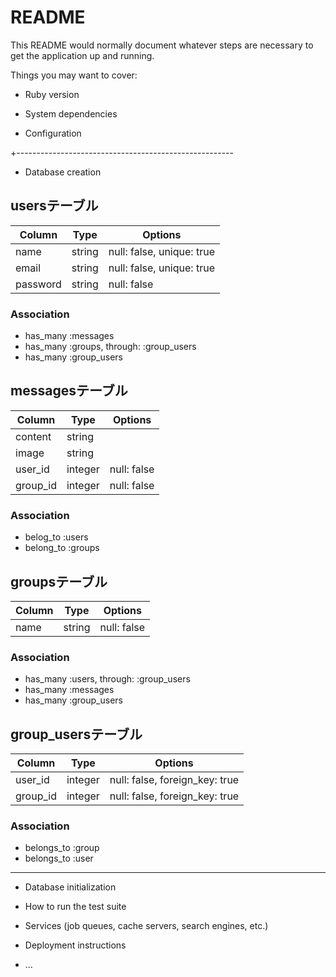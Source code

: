 # README

This README would normally document whatever steps are necessary to get the
application up and running.

Things you may want to cover:

* Ruby version

* System dependencies

* Configuration

+------------------------------------------------------
* Database creation

## usersテーブル
|Column|Type|Options|
|------|----|-------|
|name|string|null: false, unique: true|
|email|string|null: false, unique: true|
|password|string|null: false|
### Association
- has_many :messages
- has_many :groups, through: :group_users
- has_many :group_users

## messagesテーブル
|Column|Type|Options|
|------|----|-------|
|content|string||
|image|string||
|user_id|integer|null: false|
|group_id|integer|null: false|
### Association
- belog_to :users
- belong_to :groups

## groupsテーブル
|Column|Type|Options|
|------|----|-------|
|name|string|null: false|
### Association
- has_many :users, through: :group_users
- has_many :messages
- has_many :group_users

## group_usersテーブル
|Column|Type|Options|
|------|----|-------|
|user_id|integer|null: false, foreign_key: true|
|group_id|integer|null: false, foreign_key: true|
### Association
- belongs_to :group
- belongs_to :user

------------------------------------------------------

* Database initialization

* How to run the test suite

* Services (job queues, cache servers, search engines, etc.)

* Deployment instructions

* ...
